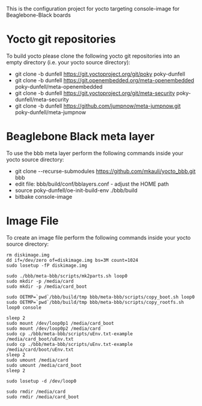 This is the configuration project for yocto targeting console-image for Beaglebone-Black boards

# Yocto git repositories

To build yocto please clone the following yocto git repositories into an empty directory (i.e. your yocto source directory):

* git clone -b dunfell https://git.yoctoproject.org/git/poky poky-dunfell
* git clone -b dunfell https://git.openembedded.org/meta-openembedded poky-dunfell/meta-openembedded
* git clone -b dunfell https://git.yoctoproject.org/git/meta-security poky-dunfell/meta-security
* git clone -b dunfell https://github.com/jumpnow/meta-jumpnow.git poky-dunfell/meta-jumpnow

# Beaglebone Black meta layer

To use the bbb meta layer perform the following commands inside your yocto source directory:

* git clone --recurse-submodules https://github.com/mkauli/yocto_bbb.git bbb
* edit file: bbb/build/conf/bblayers.conf  - adjust the HOME path
* source poky-dunfell/oe-init-build-env ./bbb/build
* bitbake console-image

# Image File

To create an image file perform the following commands inside your yocto source directory:

```
rm diskimage.img
dd if=/dev/zero of=diskimage.img bs=3M count=1024
sudo losetup -fP diskimage.img

sudo ./bbb/meta-bbb/scripts/mk2parts.sh loop0
sudo mkdir -p /media/card
sudo mkdir -p /media/card_boot

sudo OETMP=`pwd`/bbb/build/tmp bbb/meta-bbb/scripts/copy_boot.sh loop0
sudo OETMP=`pwd`/bbb/build/tmp bbb/meta-bbb/scripts/copy_rootfs.sh loop0 console

sleep 2
sudo mount /dev/loop0p1 /media/card_boot
sudo mount /dev/loop0p2 /media/card
sudo cp ./bbb/meta-bbb/scripts/uEnv.txt-example /media/card_boot/uEnv.txt
sudo cp ./bbb/meta-bbb/scripts/uEnv.txt-example /media/card/boot/uEnv.txt
sleep 2
sudo umount /media/card
sudo umount /media/card_boot
sleep 2

sudo losetup -d /dev/loop0

sudo rmdir /media/card
sudo rmdir /media/card_boot
```
